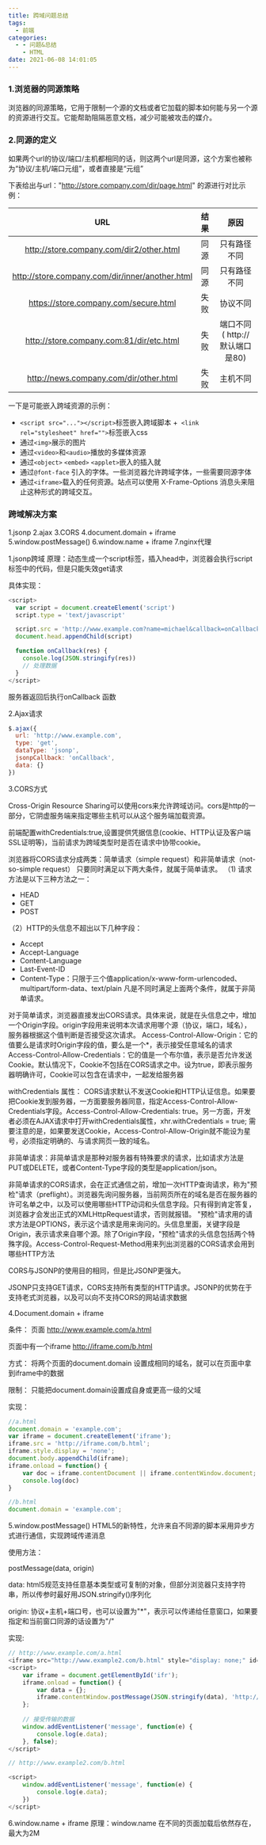 ```yaml
---
title: 跨域问题总结
tags:
  - 前端
categories:
  - - 问题&总结
    - HTML
date: 2021-06-08 14:01:05
---
```


### 1.浏览器的同源策略

浏览器的同源策略，它用于限制一个源的文档或者它加载的脚本如何能与另一个源的资源进行交互。它能帮助阻隔恶意文档，减少可能被攻击的媒介。

### 2.同源的定义

如果两个url的协议/端口/主机都相同的话，则这两个url是同源，这个方案也被称为“协议/主机/端口元组”，或者直接是“元组”

下表给出与url："http://store.company.com/dir/page.html" 的源进行对比示例：

| URL | 结果 | 原因 |
|:---:|:---:|:---:|
|http://store.company.com/dir2/other.html	|同源	|只有路径不同
|http://store.company.com/dir/inner/another.html|	同源	|只有路径不同
|https://store.company.com/secure.html |	失败	|协议不同
|http://store.company.com:81/dir/etc.html	|失败	|端口不同 ( http:// 默认端口是80)
|http://news.company.com/dir/other.html	|失败	|主机不同

一下是可能嵌入跨域资源的示例：
+ `<script src="..."></script>`标签嵌入跨域脚本
+` <link rel="stylesheet" href="">`标签嵌入css
+ 通过`<img>`展示的图片
+ 通过`<video>`和`<audio>`播放的多媒体资源
+ 通过`<object>` `<embed>` `<applet>`嵌入的插入就
+ 通过`@font-face` 引入的字体。一些浏览器允许跨域字体，一些需要同源字体
+ 通过`<iframe>`载入的任何资源。站点可以使用 X-Frame-Options 消息头来阻止这种形式的跨域交互。

### 跨域解决方案

1.jsonp
2.ajax
3.CORS
4.document.domain + iframe
5.window.postMessage()
6.window.name + iframe
7.nginx代理

1.jsonp跨域
原理：动态生成一个script标签，插入head中，浏览器会执行script标签中的代码，但是只能失效get请求

具体实现：

```js
<script>
  var script = document.createElement('script')
  script.type = 'text/javascript'

  script.src = 'http://www.example.com?name=michael&callback=onCallback'
  document.head.appendChild(script)

  function onCallback(res) {
    console.log(JSON.stringify(res))
    // 处理数据
  }
</script>
```

服务器返回后执行onCallback 函数

2.Ajax请求

```js
$.ajax({
  url: 'http://www.example.com',
  type: 'get',
  dataType: 'jsonp',
  jsonpCallback: 'onCallback',
  data: {}
})
```

3.CORS方式

Cross-Origin Resource Sharing可以使用cors来允许跨域访问。cors是http的一部分，它阴虚服务端来指定哪些主机可以从这个服务端加载资源。

前端配置withCredentials:true,设置提供凭据信息(cookie、HTTP认证及客户端SSL证明等)，当前请求为跨域类型时是否在请求中协带cookie。

浏览器将CORS请求分成两类：简单请求（simple request）和非简单请求（not-so-simple request）
只要同时满足以下两大条件，就属于简单请求。
（1) 请求方法是以下三种方法之一：

+ HEAD
+ GET
+ POST
  
（2）HTTP的头信息不超出以下几种字段：

+ Accept
+ Accept-Language
+ Content-Language
+ Last-Event-ID
+ Content-Type：只限于三个值application/x-www-form-urlencoded、multipart/form-data、text/plain
凡是不同时满足上面两个条件，就属于非简单请求。

对于简单请求，浏览器直接发出CORS请求。具体来说，就是在头信息之中，增加一个Origin字段。origin字段用来说明本次请求用哪个源（协议，端口，域名），服务器根据这个值判断是否接受这次请求。
Access-Control-Allow-Origin：它的值要么是请求时Origin字段的值，要么是一个*，表示接受任意域名的请求
Access-Control-Allow-Credentials：它的值是一个布尔值，表示是否允许发送Cookie。默认情况下，Cookie不包括在CORS请求之中。设为true，即表示服务器明确许可，Cookie可以包含在请求中，一起发给服务器

withCredentials 属性：
CORS请求默认不发送Cookie和HTTP认证信息。如果要把Cookie发到服务器，一方面要服务器同意，指定Access-Control-Allow-Credentials字段。Access-Control-Allow-Credentials: true。另一方面，开发者必须在AJAX请求中打开withCredentials属性，xhr.withCredentials = true;
需要注意的是，如果要发送Cookie，Access-Control-Allow-Origin就不能设为星号，必须指定明确的、与请求网页一致的域名。

非简单请求：非简单请求是那种对服务器有特殊要求的请求，比如请求方法是PUT或DELETE，或者Content-Type字段的类型是application/json。

非简单请求的CORS请求，会在正式通信之前，增加一次HTTP查询请求，称为"预检"请求（preflight）。浏览器先询问服务器，当前网页所在的域名是否在服务器的许可名单之中，以及可以使用哪些HTTP动词和头信息字段。只有得到肯定答复，浏览器才会发出正式的XMLHttpRequest请求，否则就报错。
"预检"请求用的请求方法是OPTIONS，表示这个请求是用来询问的。头信息里面，关键字段是Origin，表示请求来自哪个源。除了Origin字段，"预检"请求的头信息包括两个特殊字段。Access-Control-Request-Method用来列出浏览器的CORS请求会用到哪些HTTP方法

CORS与JSONP的使用目的相同，但是比JSONP更强大。

JSONP只支持GET请求，CORS支持所有类型的HTTP请求。JSONP的优势在于支持老式浏览器，以及可以向不支持CORS的网站请求数据

4.Document.domain + iframe

条件：
页面 http://www.example.com/a.html

页面中有一个iframe http://iframe.com/b.html

方式：
将两个页面的document.domain 设置成相同的域名，就可以在页面中拿到iframe中的数据

限制：
只能把document.domain设置成自身或更高一级的父域

实现：

```js
//a.html
document.domain = 'example.com';
var iframe = document.createElement('iframe');
iframe.src = 'http://iframe.com/b.html';
iframe.style.display = 'none';
document.body.appendChild(iframe);
iframe.onload = function() {
    var doc = iframe.contentDocument || iframe.contentWindow.document;
    console.log(doc)
}

//b.html
document.domain = 'example.com';
```

5.window.postMessage()
HTML5的新特性，允许来自不同源的脚本采用异步方式进行通信，实现跨域传递消息

使用方法：

postMessage(data, origin)

data: html5规范支持任意基本类型或可复制的对象，但部分浏览器只支持字符串，所以传参时最好用JSON.stringify()序列化

origin: 协议+主机+端口号，也可以设置为"*"，表示可以传递给任意窗口，如果要指定和当前窗口同源的话设置为"/"

实现:
```js
// http://www.example.com/a.html
<iframe src="http://www.example2.com/b.html" style="display: none;" id="ifr"></iframe>
<script>
	var iframe = document.getElementById('ifr');
	iframe.onload = function() {
        var data = {};
        iframe.contentWindow.postMessage(JSON.stringify(data), 'http://www.example2.com');
	};
	
	// 接受传输的数据
	window.addEventListener('message', function(e) {
    	console.log(e.data);
	}, false);
</script>

// http://www.example2.com/b.html

<script>
    window.addEventListener('message', function(e) {
    	console.log(e.data);
	})    
</script>
```

6.window.name + iframe
原理：window.name 在不同的页面加载后依然存在，最大为2M